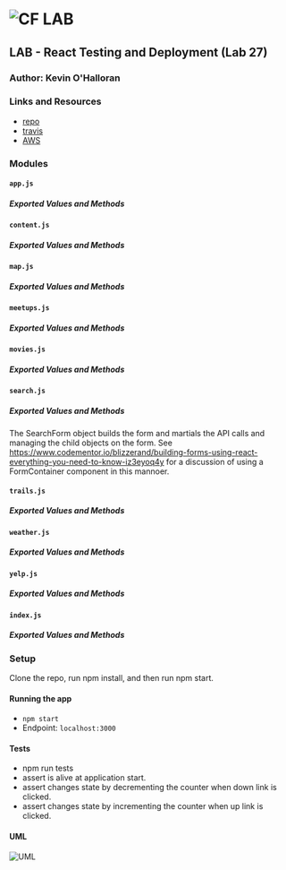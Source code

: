 ![CF](http://i.imgur.com/7v5ASc8.png) LAB
=================================================

## LAB - React Testing and Deployment (Lab 27)



### Author: Kevin O'Halloran

### Links and Resources
* [repo](https://github.com/Kevinoh47/city-explorer)
* [travis]()
* [AWS]()


### Modules
#### `app.js`
##### Exported Values and Methods

#### `content.js`
##### Exported Values and Methods

#### `map.js`
##### Exported Values and Methods
#### `meetups.js`
##### Exported Values and Methods
#### `movies.js`
##### Exported Values and Methods

#### `search.js`
##### Exported Values and Methods
The SearchForm object builds the form and martials the API calls and managing the child objects on the form. See https://www.codementor.io/blizzerand/building-forms-using-react-everything-you-need-to-know-iz3eyoq4y for a discussion of using a FormContainer component in this mannoer. 

#### `trails.js`
##### Exported Values and Methods
#### `weather.js`
##### Exported Values and Methods
#### `yelp.js`
##### Exported Values and Methods
#### `index.js`
##### Exported Values and Methods





### Setup
Clone the repo, run npm install, and then run npm start.
#### Running the app
* `npm start`
* Endpoint: `localhost:3000`

#### Tests
* npm run tests
* assert is alive at application start.
* assert changes state by decrementing the counter when down link is clicked.
* assert changes state by incrementing the counter when up link is clicked. 

#### UML
![UML]()
